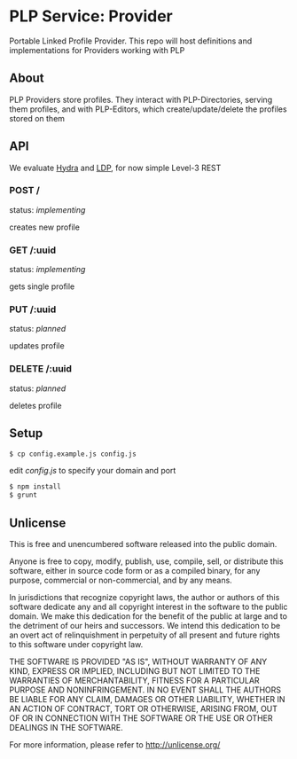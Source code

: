 # PLP Service: Provider

Portable Linked Profile Provider. This repo will host definitions and implementations for Providers working with PLP

## About

PLP Providers store profiles. They interact with PLP-Directories, serving them profiles, and with PLP-Editors, which create/update/delete the profiles stored on them

## API

We evaluate [Hydra](http://www.hydra-cg.com/) and [LDP](http://www.w3.org/TR/ldp/), for now simple Level-3 REST

### POST /

status: *implementing*

creates new profile

### GET /:uuid

status: *implementing*

gets single profile

### PUT /:uuid

status: *planned*

updates profile

### DELETE /:uuid

status: *planned*

deletes profile


## Setup

```bash
$ cp config.example.js config.js
```

edit *config.js* to specify your domain and port

```bash
$ npm install
$ grunt
```

## Unlicense

This is free and unencumbered software released into the public domain.

Anyone is free to copy, modify, publish, use, compile, sell, or
distribute this software, either in source code form or as a compiled
binary, for any purpose, commercial or non-commercial, and by any
means.

In jurisdictions that recognize copyright laws, the author or authors
of this software dedicate any and all copyright interest in the
software to the public domain. We make this dedication for the benefit
of the public at large and to the detriment of our heirs and
successors. We intend this dedication to be an overt act of
relinquishment in perpetuity of all present and future rights to this
software under copyright law.

THE SOFTWARE IS PROVIDED "AS IS", WITHOUT WARRANTY OF ANY KIND,
EXPRESS OR IMPLIED, INCLUDING BUT NOT LIMITED TO THE WARRANTIES OF
MERCHANTABILITY, FITNESS FOR A PARTICULAR PURPOSE AND NONINFRINGEMENT.
IN NO EVENT SHALL THE AUTHORS BE LIABLE FOR ANY CLAIM, DAMAGES OR
OTHER LIABILITY, WHETHER IN AN ACTION OF CONTRACT, TORT OR OTHERWISE,
ARISING FROM, OUT OF OR IN CONNECTION WITH THE SOFTWARE OR THE USE OR
OTHER DEALINGS IN THE SOFTWARE.

For more information, please refer to <http://unlicense.org/>
